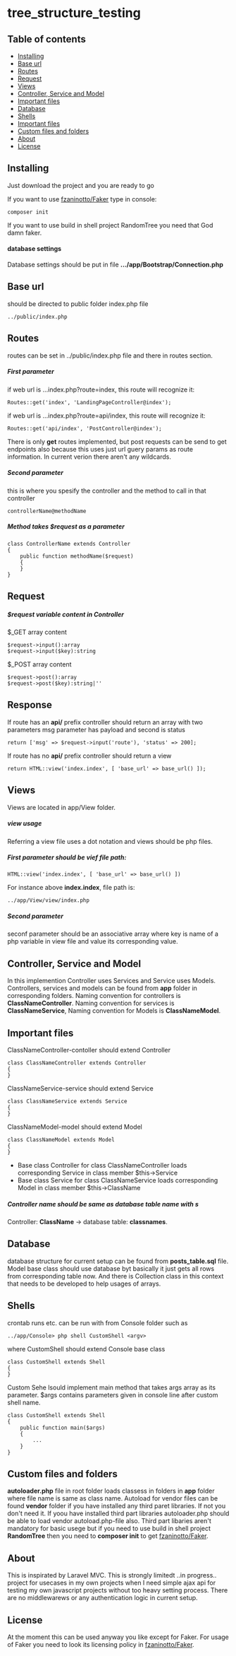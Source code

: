 # tree_structure_testing

## Table of contents
- [Installing](https://github.com/lazydistribution/tree_structure_testing/blob/main/README.md#installing)
- [Base url](https://github.com/lazydistribution/tree_structure_testing/blob/main/README.md#base-url)
- [Routes](https://github.com/lazydistribution/tree_structure_testing/blob/main/README.md#routes)
- [Request](https://github.com/lazydistribution/tree_structure_testing/blob/main/README.md#request)
- [Views](https://github.com/lazydistribution/tree_structure_testing/blob/main/README.md#views)
- [Controller, Service and Model](https://github.com/lazydistribution/tree_structure_testing/blob/main/README.md#controller-service-and-model)
- [Important files](https://github.com/lazydistribution/tree_structure_testing/blob/main/README.md#important-files)
- [Database](https://github.com/lazydistribution/tree_structure_testing/blob/main/README.md#database)
- [Shells](https://github.com/lazydistribution/tree_structure_testing/blob/main/README.md#shells)
- [Important files](https://github.com/lazydistribution/tree_structure_testing/blob/main/README.md#important-files)
- [Custom files and folders](https://github.com/lazydistribution/tree_structure_testing/blob/main/README.md#custom_files_and_folders)
- [About](https://github.com/lazydistribution/tree_structure_testing/blob/main/README.md#about)
- [License](https://github.com/lazydistribution/tree_structure_testing/blob/main/README.md#license)

## Installing
Just download the project and you are ready to go 

If you want to use [fzaninotto/Faker](https://github.com/fzaninotto/Faker) type in console:
```
composer init
```
If you want to use build in shell project RandomTree you need that God damn faker.

#### database settings
Database settings should be put in file **.../app/Bootstrap/Connection.php**

## Base url
should be directed to public folder index.php file
```
../public/index.php
``` 

## Routes
routes can be set in ../public/index.php file and there in routes section.


##### First parameter
if web url is ...index.php?route=index, this route will recognize it:
```
Routes::get('index', 'LandingPageController@index');
```
if web url is ...index.php?route=api/index, this route will recognize it:
```
Routes::get('api/index', 'PostController@index');
```

There is only **get** routes implemented, but post requests can be send to get endpoints also because this uses just url guery params as route information. In current verion there aren't any wildcards.

##### Second parameter 
this is where you spesify the controller and the method to call in that controller
```
controllerName@methodName
```

##### Method takes $request as a parameter
```
class ControllerName extends Controller
{
    public function methodName($request)
    {
    }
}
```
## Request 
##### $request variable content in Controller
$_GET array content
```
$request->input():array
$request->input($key):string
```
$_POST array content
```
$request->post():array
$request->post($key):string|''
```
## Response
If route has an **api/** prefix controller should return an array with two parameters msg parameter has payload and second is status
```
return ['msg' => $request->input('route'), 'status' => 200];
```
If route has no **api/** prefix controller should return a view
```
return HTML::view('index.index', [ 'base_url' => base_url() ]);
```
## Views
Views are located in app/View folder. 
##### view usage
Referring a view file uses a dot notation and views should be php files. 

##### First parameter should be vief file path:
```
HTML::view('index.index', [ 'base_url' => base_url() ])
```
For instance above **index.index**, file path is:
```
../app/View/view/index.php
```
##### Second parameter
seconf parameter should be an associative array where key is name of a php variable in view file and value its corresponding value.

## Controller, Service and Model
In this implemention Controller uses Services and Service uses Models. Controllers, services and models can be found from **app** folder in corresponding folders.
Naming convention for controllers is **ClassNameController**. Naming convention for services is **ClassNameService**, Naming convention for Models is **ClassNameModel**.

## Important files
ClassNameController-contoller should extend Controller
```
class ClassNameController extends Controller 
{
}
```

ClassNameService-service should extend Service
```
class ClassNameService extends Service 
{
}
```

ClassNameModel-model should extend Model
```
class ClassNameModel extends Model 
{
}
```

- Base class Controller for class ClassNameController loads corresponding Service in class member $this->Service
- Base class Service for class ClassNameService loads corresponding Model in class member $this->ClassName

##### Controller name should be same as database table name with *s* 
Controller: **ClassName** -> database table: **classnames**. 

## Database
database structure for current setup can be found from **posts_table.sql** file. Model base class should use database byt basically it just gets all rows from corresponding table now. And there is Collection class in this context that needs to be developed to help usages of arrays.

## Shells
crontab runs etc. can be run with from Console folder such as
```
../app/Console> php shell CustomShell <argv>
```
where CustomShell should extend Console base class
```
class CustomShell extends Shell
{
}
```
Custom Sehe lsould implement main method that takes args array as its parameter. $args contains parameters given in console line after custom shell name.
```
class CustomShell extends Shell
{
    public function main($args)
    {
        ...
    }
}
```
## Custom files and folders
**autoloader.php** file in root folder loads classess in folders in **app** folder where file name is same as class name. Autoload for vendor files can be found **vendor** folder if you have installed any third paret libraries. If not you don't need it. If yoou have installed third part libraries autoloader.php should be able to load vendor autoload.php-file also. Third part libaries aren't mandatory for basic usege but if you need to use build in shell project **RandomTree** then you need to **composer init** to get [fzaninotto/Faker](https://github.com/fzaninotto/Faker).

## About
This is inspirated by Laravel MVC. This is strongly limitedt ..in progress.. project for usecases in my own projects when I need simple ajax api for testing my own javascript projects without too heavy setting process. There are no middlewarews or any authentication logic in current setup.

## License
At the moment this can be used anyway you like except for Faker. For usage of Faker you need to look its licensing policy in [fzaninotto/Faker](https://github.com/fzaninotto/Faker).
